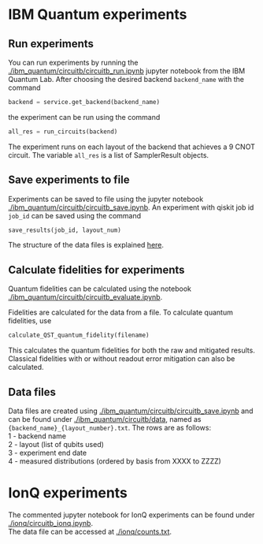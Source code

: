 # IBM Quantum experiments  
  
## Run experiments  
You can run experiments by running the [./ibm_quantum/circuitb/circuitb_run.ipynb](./ibm_quantum/circuitb/circuitb_run.ipynb) jupyter notebook from the IBM Quantum Lab.
After choosing the desired backend ```backend_name``` with the command 

```python
backend = service.get_backend(backend_name)
```

the experiment can be run using the command

```python
all_res = run_circuits(backend)
```

The experiment runs on each layout of the backend that achieves a 9 CNOT circuit.
The variable ```all_res``` is a list of SamplerResult objects.

## Save experiments to file

Experiments can be saved to file using the jupyter notebook [./ibm_quantum/circuitb/circuitb_save.ipynb](./ibm_quantum/circuitb/circuitb_save.ipynb).
An experiment with qiskit job id ```job_id``` can be saved using the command

```python
save_results(job_id, layout_num)
```

The structure of the data files is explained [here](#data-files).
  
## Calculate fidelities for experiments
Quantum fidelities can be calculated using the notebook [./ibm_quantum/circuitb/circuitb_evaluate.ipynb](./ibm_quantum/circuitb/circuitb_evaluate.ipynb).

Fidelities are calculated for the data from a file.
To calculate quantum fidelities, use

```python
calculate_QST_quantum_fidelity(filename)
```

This calculates the quantum fidelities for both the raw and mitigated results.  
Classical fidelities with or without readout error mitigation can also be calculated.

## Data files  

Data files are created using [./ibm_quantum/circuitb/circuitb_save.ipynb](./ibm_quantum/circuitb/circuitb_save.ipynb) and can be found under [./ibm_quantum/circuitb/data](./ibm_quantum/circuitb/data), named as ```{backend_name}_{layout_number}.txt```. 
The rows are as follows:  
1 - backend name  
2 - layout (list of qubits used)  
3 - experiment end date  
4 - measured distributions (ordered by basis from XXXX to ZZZZ)  

# IonQ experiments

The commented jupyter notebook for IonQ experiments can be found under [./ionq/circuitb_ionq.ipynb](./ionq/circuitb_ionq.ipynb).  
The data file can be accessed at [./ionq/counts.txt](./ionq/counts.txt).
